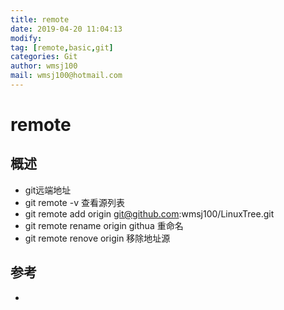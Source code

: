 ```yaml
---
title: remote
date: 2019-04-20 11:04:13	
modify:
tag: [remote,basic,git]
categories: Git
author: wmsj100
mail: wmsj100@hotmail.com
---
```


# remote

## 概述
- git远端地址
- git remote -v 查看源列表
- git remote add origin git@github.com:wmsj100/LinuxTree.git
- git remote rename origin githua 重命名
- git remote renove origin 移除地址源

## 参考
- []()
